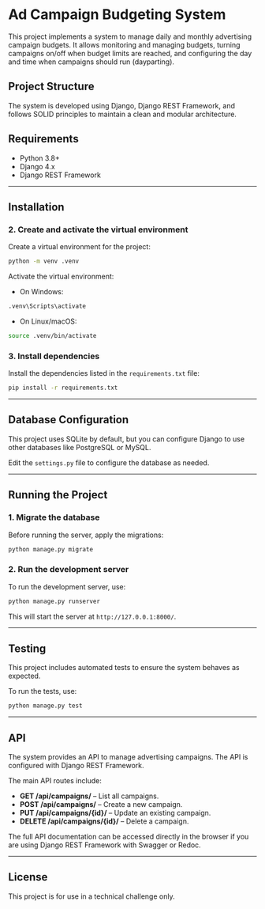 
# **Ad Campaign Budgeting System**

This project implements a system to manage daily and monthly advertising campaign budgets. It allows monitoring and managing budgets, turning campaigns on/off when budget limits are reached, and configuring the day and time when campaigns should run (dayparting).

## **Project Structure**

The system is developed using Django, Django REST Framework, and follows SOLID principles to maintain a clean and modular architecture.

## **Requirements**

- Python 3.8+
- Django 4.x
- Django REST Framework

---

## **Installation**

### 2. Create and activate the virtual environment

Create a virtual environment for the project:

```bash
python -m venv .venv
```

Activate the virtual environment:

- On Windows:

```bash
.venv\Scripts\activate
```

- On Linux/macOS:

```bash
source .venv/bin/activate
```

### 3. Install dependencies

Install the dependencies listed in the `requirements.txt` file:

```bash
pip install -r requirements.txt
```

---

## **Database Configuration**

This project uses SQLite by default, but you can configure Django to use other databases like PostgreSQL or MySQL.

Edit the `settings.py` file to configure the database as needed.

---

## **Running the Project**

### 1. Migrate the database

Before running the server, apply the migrations:

```bash
python manage.py migrate
```

### 2. Run the development server

To run the development server, use:

```bash
python manage.py runserver
```

This will start the server at `http://127.0.0.1:8000/`.

---

## **Testing**

This project includes automated tests to ensure the system behaves as expected.

To run the tests, use:

```bash
python manage.py test
```

---

## **API**

The system provides an API to manage advertising campaigns. The API is configured with Django REST Framework.

The main API routes include:

- **GET /api/campaigns/** – List all campaigns.
- **POST /api/campaigns/** – Create a new campaign.
- **PUT /api/campaigns/{id}/** – Update an existing campaign.
- **DELETE /api/campaigns/{id}/** – Delete a campaign.

The full API documentation can be accessed directly in the browser if you are using Django REST Framework with Swagger or Redoc.

---

## **License**

This project is for use in a technical challenge only.
